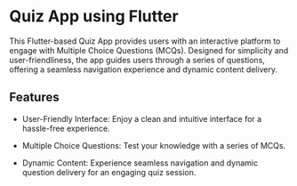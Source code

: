 
# Quiz App using Flutter


This Flutter-based Quiz App provides users with an interactive platform to engage with Multiple Choice Questions (MCQs). Designed for simplicity and user-friendliness, the app guides users through a series of questions, offering a seamless navigation experience and dynamic content delivery.
## Features

- User-Friendly Interface: Enjoy a clean and intuitive interface for a hassle-free experience.

- Multiple Choice Questions: Test your knowledge with a series of  MCQs.

- Dynamic Content: Experience seamless navigation and dynamic question delivery for an engaging quiz session.

